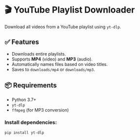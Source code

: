 # 🎬 YouTube Playlist Downloader

Download all videos from a YouTube playlist using `yt-dlp`.

## ✅ Features

- Downloads entire playlists.
- Supports **MP4** (video) and **MP3** (audio).
- Automatically names files based on video titles.
- Saves to `downloads/mp4` or `downloads/mp3`.

## 📦 Requirements

- Python 3.7+
- `yt-dlp`
- `ffmpeg` (for MP3 conversion)

### Install dependencies:

```bash
pip install yt-dlp

